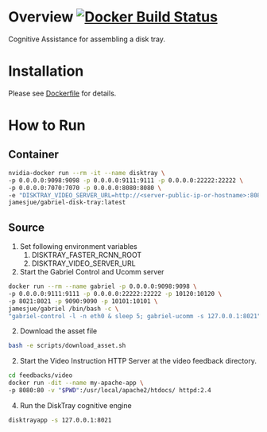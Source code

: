 # Overview [![Docker Build Status](https://img.shields.io/docker/build/jamesjue/gabriel-disk-tray.svg)](https://hub.docker.com/r/jamesjue/gabriel-disk-tray)
Cognitive Assistance for assembling a disk tray.

# Installation
Please see [Dockerfile](Dockerfile) for details.

# How to Run
## Container
```bash
nvidia-docker run --rm -it --name disktray \
-p 0.0.0.0:9098:9098 -p 0.0.0.0:9111:9111 -p 0.0.0.0:22222:22222 \
-p 0.0.0.0:7070:7070 -p 0.0.0.0:8080:8080 \
-e "DISKTRAY_VIDEO_SERVER_URL=http://<server-public-ip-or-hostname>:8080"  \
jamesjue/gabriel-disk-tray:latest
```
## Source
  1. Set following environment variables
      1. DISKTRAY_FASTER_RCNN_ROOT
      2. DISKTRAY_VIDEO_SERVER_URL
  1. Start the Gabriel Control and Ucomm server
  ```bash
  docker run --rm --name gabriel -p 0.0.0.0:9098:9098 \
  -p 0.0.0.0:9111:9111 -p 0.0.0.0:22222:22222 -p 10120:10120 \
  -p 8021:8021 -p 9090:9090 -p 10101:10101 \
  jamesjue/gabriel /bin/bash -c \
  "gabriel-control -l -n eth0 & sleep 5; gabriel-ucomm -s 127.0.0.1:8021"
  ```
  2. Download the asset file
  ```bash
  bash -e scripts/download_asset.sh
  ```
  2. Start the Video Instruction HTTP Server at the video feedback directory.
  ```bash
  cd feedbacks/video
  docker run -dit --name my-apache-app \
  -p 8080:80 -v "$PWD":/usr/local/apache2/htdocs/ httpd:2.4
  ```
  4. Run the DiskTray cognitive engine
  ```bash
  disktrayapp -s 127.0.0.1:8021
  ```
